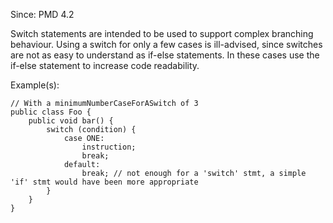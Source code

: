 Since: PMD 4.2

Switch statements are intended to be used to support complex branching behaviour. Using a switch for only a few
cases is ill-advised, since switches are not as easy to understand as if-else statements. In these cases use the
if-else statement to increase code readability.

Example(s):
```
// With a minimumNumberCaseForASwitch of 3
public class Foo {
    public void bar() {
        switch (condition) {
            case ONE:
                instruction;
                break;
            default:
                break; // not enough for a 'switch' stmt, a simple 'if' stmt would have been more appropriate
        }
    }
}
```

